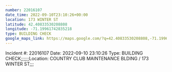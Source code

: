 ```yaml
---
number: 22016107
date_time: 2022-09-10T23:10:26+00:00
location: 173 WINTER ST
latitude: 42.40833530208808
longitude: -71.19961742835218
type: BUILDING CHECK
google_maps_link: https://maps.google.com/?q=42.40833530208808,-71.19961742835218
---
```


Incident #: 22016107   Date: 2022-09-10 23:10:26    Type: BUILDING CHECK;;;;;;Location: COUNTRY CLUB MAINTENANCE BLDING / 173 WINTER ST;;;
